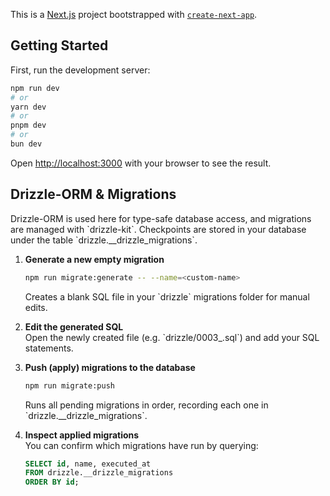 This is a [Next.js](https://nextjs.org) project bootstrapped with [`create-next-app`](https://nextjs.org/docs/app/api-reference/cli/create-next-app).

## Getting Started

First, run the development server:

```bash
npm run dev
# or
yarn dev
# or
pnpm dev
# or
bun dev
```

Open [http://localhost:3000](http://localhost:3000) with your browser to see the result.

## Drizzle-ORM & Migrations

Drizzle-ORM is used here for type-safe database access, and migrations are managed with \`drizzle-kit\`. Checkpoints are stored in your database under the table \`drizzle.\_\_drizzle_migrations\`.

1. **Generate a new empty migration**

   ```bash
   npm run migrate:generate -- --name=<custom-name>
   ```

   Creates a blank SQL file in your \`drizzle\` migrations folder for manual edits.

2. **Edit the generated SQL**  
   Open the newly created file (e.g. \`drizzle/0003\_<custom-name>.sql\`) and add your SQL statements.

3. **Push (apply) migrations to the database**

   ```bash
   npm run migrate:push
   ```

   Runs all pending migrations in order, recording each one in \`drizzle.\_\_drizzle_migrations\`.

4. **Inspect applied migrations**  
   You can confirm which migrations have run by querying:
   ```sql
   SELECT id, name, executed_at
   FROM drizzle.__drizzle_migrations
   ORDER BY id;
   ```

